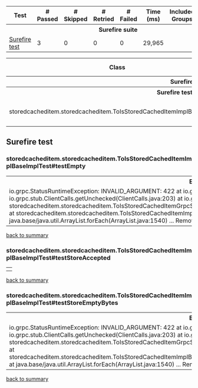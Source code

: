 <table>
    <tr><th>Test</th><th># Passed</th><th># Skipped</th><th># Retried</th><th># Failed</th><th>Time (ms)</th><th>Included Groups</th><th>Excluded Groups</th></tr>
    <tr><th colspan="8">Surefire suite</th></tr>
    <tr><td><a href="#t0">Surefire test</a></td><td class="num">3</td><td class="num">0</td><td class="num">0</td><td class="num">0</td><td class="num">29,965</td><td></td><td></td></tr>
</table>
<table id='summary'><thead><tr><th>Class</th><th>Method</th><th>Start</th><th>Time (ms)</th></tr></thead><tbody><tr><th colspan="4">Surefire suite</th></tr></tbody><tbody id="t0"><tr><th colspan="4">Surefire test &#8212; passed</th></tr><tr class="passedeven"><td rowspan="3">storedcacheditem.storedcacheditem.ToIsStoredCachedItemImplBaseImplTest</td><td><a href="#m0">testEmpty</a></td><td rowspan="1">1588344786782</td><td rowspan="1">29457</td></tr><tr class="passedeven"><td><a href="#m1">testStoreAccepted</a></td><td rowspan="1">1588344816254</td><td rowspan="1">393</td></tr><tr class="passedeven"><td><a href="#m2">testStoreEmptyBytes</a></td><td rowspan="1">1588344816648</td><td rowspan="1">5</td></tr></tbody>
</table>
<h2>Surefire test</h2><h3 id="m0">storedcacheditem.storedcacheditem.ToIsStoredCachedItemImplBaseImplTest#testEmpty</h3><table class="result"><tr><th>Expected Exception</th></tr><tr><td><div class="stacktrace">io.grpc.StatusRuntimeException: INVALID_ARGUMENT: 422
    at io.grpc.stub.ClientCalls.toStatusRuntimeException(ClientCalls.java:222)
    at io.grpc.stub.ClientCalls.getUnchecked(ClientCalls.java:203)
    at io.grpc.stub.ClientCalls.blockingUnaryCall(ClientCalls.java:132)
    at storedcacheditem.storedcacheditem.ToIsStoredCachedItemGrpc$ToIsStoredCachedItemBlockingStub.produce(ToIsStoredCachedItemGrpc.java:157)
    at storedcacheditem.storedcacheditem.ToIsStoredCachedItemImplBaseImplTest.testEmpty(ToIsStoredCachedItemImplBaseImplTest.java:25)
    at java.base/java.util.ArrayList.forEach(ArrayList.java:1540)
    ... Removed 32 stack frames</div></td></tr></table><p class="totop"><a href="#summary">back to summary</a></p>
<h3 id="m1">storedcacheditem.storedcacheditem.ToIsStoredCachedItemImplBaseImplTest#testStoreAccepted</h3><table class="result"><tr><th class="invisible"/></tr></table><p class="totop"><a href="#summary">back to summary</a></p>
<h3 id="m2">storedcacheditem.storedcacheditem.ToIsStoredCachedItemImplBaseImplTest#testStoreEmptyBytes</h3><table class="result"><tr><th>Expected Exception</th></tr><tr><td><div class="stacktrace">io.grpc.StatusRuntimeException: INVALID_ARGUMENT: 422
    at io.grpc.stub.ClientCalls.toStatusRuntimeException(ClientCalls.java:222)
    at io.grpc.stub.ClientCalls.getUnchecked(ClientCalls.java:203)
    at io.grpc.stub.ClientCalls.blockingUnaryCall(ClientCalls.java:132)
    at storedcacheditem.storedcacheditem.ToIsStoredCachedItemGrpc$ToIsStoredCachedItemBlockingStub.produce(ToIsStoredCachedItemGrpc.java:157)
    at storedcacheditem.storedcacheditem.ToIsStoredCachedItemImplBaseImplTest.testStoreEmptyBytes(ToIsStoredCachedItemImplBaseImplTest.java:39)
    at java.base/java.util.ArrayList.forEach(ArrayList.java:1540)
    ... Removed 32 stack frames</div></td></tr></table><p class="totop"><a href="#summary">back to summary</a></p>
